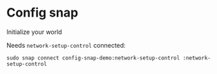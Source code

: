 # Config snap
Initialize your world


Needs `network-setup-control` connected:
```
sudo snap connect config-snap-demo:network-setup-control :network-setup-control
```
